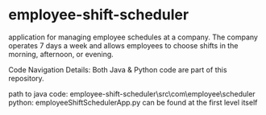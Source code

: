 # employee-shift-scheduler
application for managing employee schedules at a company. The company operates 7 days a week and allows employees to choose shifts in the morning, afternoon, or evening.

Code Navigation Details: Both Java & Python code are part of this repository.

path to java code: employee-shift-scheduler\src\com\employee\scheduler
python: employeeShiftSchedulerApp.py can be found at the first level itself

